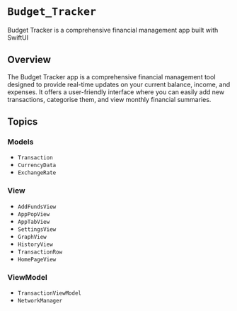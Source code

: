 # ``Budget_Tracker``

Budget Tracker is a comprehensive financial management app built with SwiftUI


## Overview

  The Budget Tracker app is a comprehensive financial management tool designed to provide real-time updates on your current balance, income, and expenses. It offers a user-friendly interface where you can easily add new transactions, categorise them, and view monthly financial summaries. 

## Topics

### Models
- ``Transaction``
- ``CurrencyData``
- ``ExchangeRate``

### View
- ``AddFundsView``
- ``AppPopView``
- ``AppTabView``
- ``SettingsView``
- ``GraphView``
- ``HistoryView``
- ``TransactionRow``
- ``HomePageView``


### ViewModel

- ``TransactionViewModel``
- ``NetworkManager``



